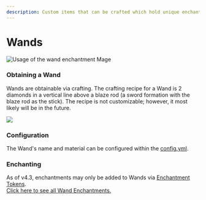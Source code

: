```yaml
---
description: Custom items that can be crafted which hold unique enchantments
---
```


# Wands

![Usage of the wand enchantment Mage](../../.gitbook/assets/Wand-Enchantment-CustomEnchantsPlus-Resized.gif)

### Obtaining a Wand

Wands are obtainable via crafting. The crafting recipe for a Wand is 2 diamonds in a vertical line above a blaze rod (a sword formation with the blaze rod as the stick). The recipe is not customizable; however, it most likely will be in the future.

![](../../.gitbook/assets/javaw\_WCx7SQ6eh9.png)

### Configuration

The Wand's name and material can be configured within the [config.yml](configuration-files/config.yml.md).

### Enchanting

As of v4.3, enchantments may only be added to Wands via [Enchantment Tokens](enchants.md#enchantment-tokens). \
[Click here to see all Wand Enchantments.](enchants.md#wands)

